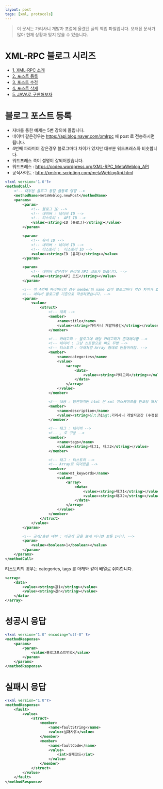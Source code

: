 ```yaml
---
layout: post
tags: [xml, protocols]
---
```


> 이 문서는 가리사니 개발자 포럼에 올렸던 글의 백업 파일입니다.
오래된 문서가 많아 현재 상황과 맞지 않을 수 있습니다.


# XML-RPC 블로그 시리즈
- [1. XML-RPC 소개](/2016/07/02/%EB%B0%B1%EC%97%85-%EA%B0%80%EB%A6%AC%EC%82%AC%EB%8B%88-XML-RPC-%EB%B8%94%EB%A1%9C%EA%B7%B8-1.-XML-RPC-%EC%86%8C%EA%B0%9C.html)
- [2. 포스트 등록](/2016/07/03/%EB%B0%B1%EC%97%85-%EA%B0%80%EB%A6%AC%EC%82%AC%EB%8B%88-XML-RPC-%EB%B8%94%EB%A1%9C%EA%B7%B8-2.-%ED%8F%AC%EC%8A%A4%ED%8A%B8-%EB%93%B1%EB%A1%9D.html)
- [3. 포스트 수정](/2016/07/03/%EB%B0%B1%EC%97%85-%EA%B0%80%EB%A6%AC%EC%82%AC%EB%8B%88-XML-RPC-%EB%B8%94%EB%A1%9C%EA%B7%B8-3.-%ED%8F%AC%EC%8A%A4%ED%8A%B8-%EC%88%98%EC%A0%95.html)
- [4. 포스트 삭제](/2016/07/03/%EB%B0%B1%EC%97%85-%EA%B0%80%EB%A6%AC%EC%82%AC%EB%8B%88-XML-RPC-%EB%B8%94%EB%A1%9C%EA%B7%B8-4.-%ED%8F%AC%EC%8A%A4%ED%8A%B8-%EC%82%AD%EC%A0%9C.html)
- [5. JAVA로 구현해보자](/2016/07/03/%EB%B0%B1%EC%97%85-%EA%B0%80%EB%A6%AC%EC%82%AC%EB%8B%88-XML-RPC-%EB%B8%94%EB%A1%9C%EA%B7%B8-5.-JAVA%EB%A1%9C-%EA%B5%AC%ED%98%84%ED%95%B4%EB%B3%B4%EC%9E%90.html)



# 블로그 포스트 등록
- 자바를 통한 예제는 5번 강의에 올립니다.
- 네이버 같은경우는 https://api.blog.naver.com/xmlrpc 에 post 로 전송하시면 됩니다.
- 4번째 파라미터 같은경우 블로그마다 차이가 있지만 대부분 워드프래스와 비슷합니다.
- 워드프레스 쪽이 설명이 잘되어있습니다.
- 워드프레스 : https://codex.wordpress.org/XML-RPC_MetaWeblog_API
- 공식사이트 : http://xmlrpc.scripting.com/metaWeblogApi.html
``` xml
<?xml version='1.0'?>
<methodCall>
	<!-- 대부분 블로그 동일 글등록 명령 -->
	<methodName>metaWeblog.newPost</methodName>
	<params>
		<param>
			<!-- 블로그 ID -->
			<!-- 네이버 : 네이버 ID -->
			<!-- 티스토리 :  API ID -->
			<value><string>ID (블로그)</string></value>
		</param>

		<param>
			<!-- 유저 ID -->
			<!-- 네이버 : 네이버 ID -->
			<!-- 티스토리 :  티스토리 ID -->
			<value><string>ID (유저)</string></value>
		</param>

		<param>
			<!-- 네이버 같은경우 관리에 API 코드가 있습니다. -->
			<value><string>API 코드</string></value>
		</param>

		<!-- 이 4번째 파라미터의 경우 member의 name 값이 블로그마다 약간 차이가 있을 수 있습니다. -->
		<!-- 네이버 블로그를 기준으로 작성하였습니다. -->
		<param>
			<value>
				<struct>
					<!-- 제목 -->
					<member>
						<name>title</name>
						<value><string>가리사니 개발자공간</string></value>
					</member>

					<!-- 카테고리 : 블로그에 해당 카테고리가 존재해야함 -->
					<!-- 네이버 : 그냥 스트링으로 써도 무방 -->
					<!-- 티스토리 : 아래처럼 Array 형태로 만들어야함. -->
					<member>
					  	<name>categories</name>
						<value>
							<array>
								<data>
									<value><string>카테고리</string></value>
								</data>
							</array>
						</value>
					</member>

					<!-- 내용 : 당연하지만 html 은 xml 이스케이프를 인코딩 해서 넣어야한다!! -->
					<member>
						<name>description</name>
						<value><string>&lt;h1&gt;가리사니 개발자공간 (수정됨)&lt;/h1&gt;</string></value>
					</member>

					<!-- 태그 : 네이버 -->
					<!-- , 로 구분 -->
					<member>
						<name>tags</name>
						<value><string>태그1, 태그2</string></value>
					</member>

					<!-- 태그 : 티스토리 -->
					<!-- Array로 되어있음 -->
					<member>
					  	<name>mt_keywords</name>
						<value>
							<array>
								<data>
									<value><string>태그1</string></value>
									<value><string>태그2</string></value>
								</data>
							</array>
						</value>
					</member>
				</struct>
			</value>
		</param>

		<!-- 공개/출판 여부 : 비공개 글을 쓸게 아니면 보통 1이다. -->
		<param>
			<value><boolean>1</boolean></value>
		</param>
	</params>
</methodCall>
```
티스토리의 경우는 categories, tags 를 아래와 같이 배열로 줘야합니다.
``` xml
<array>
	<data>
		<value><string>값1</string></value>
		<value><string>값n</string></value>
	</data>
</array>
```


# 성공시 응답
``` xml
<?xml version="1.0" encoding="utf-8" ?>
<methodResponse>
	<params>
		<param>
			<value>블로그포스트번호</value>
		</param>
	</params>
</methodResponse>
```


# 실패시 응답
``` xml
<?xml version="1.0"?>
<methodResponse>
	<fault>
		<value>
			<struct>
				<member>
					<name>faultString</name>
					<value>실패사유</value>
				</member>
				<member>
					<name>faultCode</name>
					<value>
						<int>실패코드</int>
					</value>
				</member>
			</struct>
		</value>
	</fault>
</methodResponse>
```